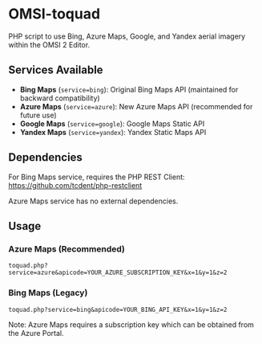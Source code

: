 # OMSI-toquad
PHP script to use Bing, Azure Maps, Google, and Yandex aerial imagery within the OMSI 2 Editor.

## Services Available

- **Bing Maps** (`service=bing`): Original Bing Maps API (maintained for backward compatibility)
- **Azure Maps** (`service=azure`): New Azure Maps API (recommended for future use)
- **Google Maps** (`service=google`): Google Maps Static API  
- **Yandex Maps** (`service=yandex`): Yandex Static Maps API

## Dependencies

For Bing Maps service, requires the PHP REST Client:
https://github.com/tcdent/php-restclient

Azure Maps service has no external dependencies.

## Usage

### Azure Maps (Recommended)
```
toquad.php?service=azure&apicode=YOUR_AZURE_SUBSCRIPTION_KEY&x=1&y=1&z=2
```

### Bing Maps (Legacy)
```
toquad.php?service=bing&apicode=YOUR_BING_API_KEY&x=1&y=1&z=2
```

Note: Azure Maps requires a subscription key which can be obtained from the Azure Portal.
